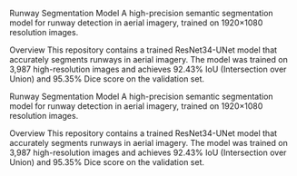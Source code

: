 Runway Segmentation Model
A high-precision semantic segmentation model for runway detection in aerial imagery, trained on 1920×1080 resolution images.

Overview
This repository contains a trained ResNet34-UNet model that accurately segments runways in aerial imagery. The model was trained on 3,987 high-resolution images and achieves 92.43% IoU (Intersection over Union) and 95.35% Dice score on the validation set.


Runway Segmentation Model
A high-precision semantic segmentation model for runway detection in aerial imagery, trained on 1920×1080 resolution images.

Overview
This repository contains a trained ResNet34-UNet model that accurately segments runways in aerial imagery. The model was trained on 3,987 high-resolution images and achieves 92.43% IoU (Intersection over Union) and 95.35% Dice score on the validation set.
